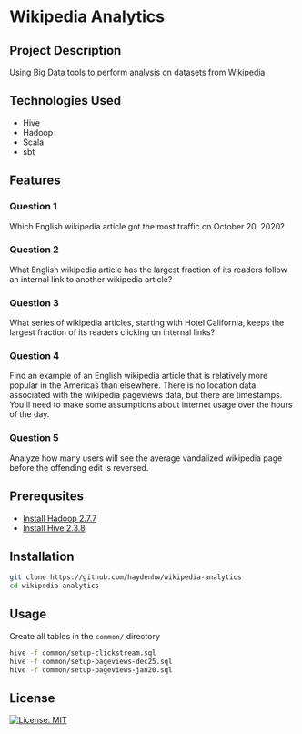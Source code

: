 # Wikipedia Analytics

## Project Description
Using Big Data tools to perform analysis on datasets from Wikipedia

## Technologies Used

* Hive
* Hadoop
* Scala
* sbt

## Features

### Question 1
Which English wikipedia article got the most traffic on October 20, 2020?

### Question 2
What English wikipedia article has the largest fraction of its readers follow an internal link to another wikipedia article?

### Question 3
What series of wikipedia articles, starting with Hotel California, keeps the largest fraction of its readers clicking on internal links?

### Question 4
Find an example of an English wikipedia article that is relatively more popular in the Americas than elsewhere. There is no location data associated with the wikipedia pageviews data, but there are timestamps. You'll need to make some assumptions about internet usage over the hours of the day.

### Question 5
Analyze how many users will see the average vandalized wikipedia page before the offending edit is reversed.


## Prerequsites
* [Install Hadoop 2.7.7](https://hadoop.apache.org/docs/r2.7.7/hadoop-project-dist/hadoop-common/SingleCluster.html)
* [Install Hive 2.3.8](https://github.com/AdamDKing/210104-usf-bigdata/blob/main/hive-install.md)

## Installation
```sh
git clone https://github.com/haydenhw/wikipedia-analytics
cd wikipedia-analytics
```

## Usage
Create all tables in the `common/` directory

```sh
hive -f common/setup-clickstream.sql
hive -f common/setup-pageviews-dec25.sql
hive -f common/setup-pageviews-jan20.sql
```

## License

[![License: MIT](https://img.shields.io/badge/License-MIT-yellow.svg)](https://opensource.org/licenses/MIT)
